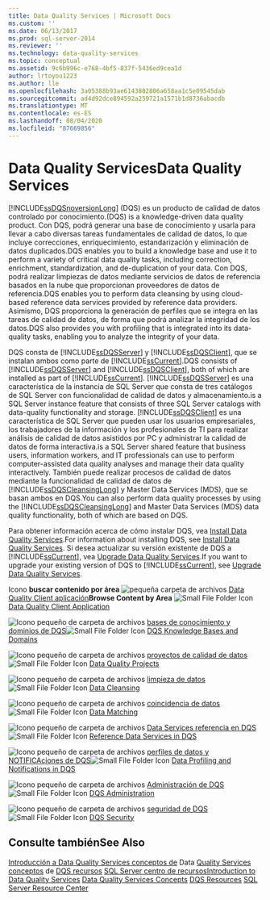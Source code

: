 ```yaml
---
title: Data Quality Services | Microsoft Docs
ms.custom: ''
ms.date: 06/13/2017
ms.prod: sql-server-2014
ms.reviewer: ''
ms.technology: data-quality-services
ms.topic: conceptual
ms.assetid: 9c6b996c-e768-4bf5-837f-5436ed9cea1d
author: lrtoyou1223
ms.author: lle
ms.openlocfilehash: 3a05388b93ae6143802806a658aa1c5e09545dab
ms.sourcegitcommit: ad4d92dce894592a259721a1571b1d8736abacdb
ms.translationtype: MT
ms.contentlocale: es-ES
ms.lasthandoff: 08/04/2020
ms.locfileid: "87669856"
---
```

# <a name="data-quality-services"></a><span data-ttu-id="b8f01-102">Data Quality Services</span><span class="sxs-lookup"><span data-stu-id="b8f01-102">Data Quality Services</span></span>
  [!INCLUDE[ssDQSnoversionLong](../includes/ssdqsnoversionlong-md.md)] <span data-ttu-id="b8f01-103">(DQS) es un producto de calidad de datos controlado por conocimiento.</span><span class="sxs-lookup"><span data-stu-id="b8f01-103">(DQS) is a knowledge-driven data quality product.</span></span> <span data-ttu-id="b8f01-104">Con DQS, podrá generar una base de conocimiento y usarla para llevar a cabo diversas tareas fundamentales de calidad de datos, lo que incluye correcciones, enriquecimiento, estandarización y eliminación de datos duplicados.</span><span class="sxs-lookup"><span data-stu-id="b8f01-104">DQS enables you to build a knowledge base and use it to perform a variety of critical data quality tasks, including correction, enrichment, standardization, and de-duplication of your data.</span></span> <span data-ttu-id="b8f01-105">Con DQS, podrá realizar limpiezas de datos mediante servicios de datos de referencia basados en la nube que proporcionan proveedores de datos de referencia.</span><span class="sxs-lookup"><span data-stu-id="b8f01-105">DQS enables you to perform data cleansing by using cloud-based reference data services provided by reference data providers.</span></span> <span data-ttu-id="b8f01-106">Asimismo, DQS proporciona la generación de perfiles que se integra en las tareas de calidad de datos, de forma que podrá analizar la integridad de los datos.</span><span class="sxs-lookup"><span data-stu-id="b8f01-106">DQS also provides you with profiling that is integrated into its data-quality tasks, enabling you to analyze the integrity of your data.</span></span>

 <span data-ttu-id="b8f01-107">DQS consta de [!INCLUDE[ssDQSServer](../includes/ssdqsserver-md.md)] y [!INCLUDE[ssDQSClient](../includes/ssdqsclient-md.md)], que se instalan ambos como parte de [!INCLUDE[ssCurrent](../includes/sscurrent-md.md)].</span><span class="sxs-lookup"><span data-stu-id="b8f01-107">DQS consists of [!INCLUDE[ssDQSServer](../includes/ssdqsserver-md.md)] and [!INCLUDE[ssDQSClient](../includes/ssdqsclient-md.md)], both of which are installed as part of [!INCLUDE[ssCurrent](../includes/sscurrent-md.md)].</span></span> [!INCLUDE[ssDQSServer](../includes/ssdqsserver-md.md)] <span data-ttu-id="b8f01-108">es una característica de la instancia de SQL Server que consta de tres catálogos de SQL Server con funcionalidad de calidad de datos y almacenamiento.</span><span class="sxs-lookup"><span data-stu-id="b8f01-108">is a SQL Server instance feature that consists of three SQL Server catalogs with data-quality functionality and storage.</span></span> [!INCLUDE[ssDQSClient](../includes/ssdqsclient-md.md)] <span data-ttu-id="b8f01-109">es una característica de SQL Server que pueden usar los usuarios empresariales, los trabajadores de la información y los profesionales de TI para realizar análisis de calidad de datos asistidos por PC y administrar la calidad de datos de forma interactiva.</span><span class="sxs-lookup"><span data-stu-id="b8f01-109">is a SQL Server shared feature that business users, information workers, and IT professionals can use to perform computer-assisted data quality analyses and manage their data quality interactively.</span></span> <span data-ttu-id="b8f01-110">También puede realizar procesos de calidad de datos mediante la funcionalidad de calidad de datos de [!INCLUDE[ssDQSCleansingLong](../includes/ssdqscleansinglong-md.md)] y Master Data Services (MDS), que se basan ambos en DQS.</span><span class="sxs-lookup"><span data-stu-id="b8f01-110">You can also perform data quality processes by using the [!INCLUDE[ssDQSCleansingLong](../includes/ssdqscleansinglong-md.md)] and Master Data Services (MDS) data quality functionality, both of which are based on DQS.</span></span>

 <span data-ttu-id="b8f01-111">Para obtener información acerca de cómo instalar DQS, vea [Install Data Quality Services](install-windows/install-data-quality-services.md).</span><span class="sxs-lookup"><span data-stu-id="b8f01-111">For information about installing DQS, see [Install Data Quality Services](install-windows/install-data-quality-services.md).</span></span> <span data-ttu-id="b8f01-112">Si desea actualizar su versión existente de DQS a [!INCLUDE[ssCurrent](../includes/sscurrent-md.md)], vea [Upgrade Data Quality Services](../database-engine/install-windows/upgrade-data-quality-services.md).</span><span class="sxs-lookup"><span data-stu-id="b8f01-112">If you want to upgrade your existing version of DQS to [!INCLUDE[ssCurrent](../includes/sscurrent-md.md)], see [Upgrade Data Quality Services](../database-engine/install-windows/upgrade-data-quality-services.md).</span></span>

 <span data-ttu-id="b8f01-113">Icono **buscar contenido por área** ![pequeña carpeta de archivos](../../2014/integration-services/media/filefolder-small.gif "Icono pequeño de carpeta de archivos") [Data Quality Client aplicación](../../2014/data-quality-services/data-quality-client-application.md)</span><span class="sxs-lookup"><span data-stu-id="b8f01-113">**Browse Content by Area** ![Small File Folder Icon](../../2014/integration-services/media/filefolder-small.gif "Small File Folder Icon") [Data Quality Client Application](../../2014/data-quality-services/data-quality-client-application.md)</span></span>

 <span data-ttu-id="b8f01-114">![Icono pequeño de carpeta de archivos](../../2014/integration-services/media/filefolder-small.gif "Icono pequeño de carpeta de archivos") [bases de conocimiento y dominios de DQS](../../2014/data-quality-services/dqs-knowledge-bases-and-domains.md)</span><span class="sxs-lookup"><span data-stu-id="b8f01-114">![Small File Folder Icon](../../2014/integration-services/media/filefolder-small.gif "Small File Folder Icon") [DQS Knowledge Bases and Domains](../../2014/data-quality-services/dqs-knowledge-bases-and-domains.md)</span></span>

 <span data-ttu-id="b8f01-115">![Icono pequeño de carpeta de archivos](../../2014/integration-services/media/filefolder-small.gif "Icono pequeño de carpeta de archivos") [proyectos de calidad de datos](../../2014/data-quality-services/data-quality-projects-dqs.md)</span><span class="sxs-lookup"><span data-stu-id="b8f01-115">![Small File Folder Icon](../../2014/integration-services/media/filefolder-small.gif "Small File Folder Icon") [Data Quality Projects](../../2014/data-quality-services/data-quality-projects-dqs.md)</span></span>

 <span data-ttu-id="b8f01-116">![Icono pequeño de carpeta de archivos](../../2014/integration-services/media/filefolder-small.gif "Icono pequeño de carpeta de archivos") [limpieza de datos](../../2014/data-quality-services/data-cleansing.md)</span><span class="sxs-lookup"><span data-stu-id="b8f01-116">![Small File Folder Icon](../../2014/integration-services/media/filefolder-small.gif "Small File Folder Icon") [Data Cleansing](../../2014/data-quality-services/data-cleansing.md)</span></span>

 <span data-ttu-id="b8f01-117">![Icono pequeño de carpeta de archivos](../../2014/integration-services/media/filefolder-small.gif "Icono pequeño de carpeta de archivos") [coincidencia de datos](../../2014/data-quality-services/data-matching.md)</span><span class="sxs-lookup"><span data-stu-id="b8f01-117">![Small File Folder Icon](../../2014/integration-services/media/filefolder-small.gif "Small File Folder Icon") [Data Matching](../../2014/data-quality-services/data-matching.md)</span></span>

 <span data-ttu-id="b8f01-118">![Icono pequeño de carpeta de archivos](../../2014/integration-services/media/filefolder-small.gif "Icono pequeño de carpeta de archivos") [Data Services referencia en DQS](../../2014/data-quality-services/reference-data-services-in-dqs.md)</span><span class="sxs-lookup"><span data-stu-id="b8f01-118">![Small File Folder Icon](../../2014/integration-services/media/filefolder-small.gif "Small File Folder Icon") [Reference Data Services in DQS](../../2014/data-quality-services/reference-data-services-in-dqs.md)</span></span>

 <span data-ttu-id="b8f01-119">![Icono pequeño de carpeta de archivos](../../2014/integration-services/media/filefolder-small.gif "Icono pequeño de carpeta de archivos") [perfiles de datos y NOTIFICAciones de DQS](../../2014/data-quality-services/data-profiling-and-notifications-in-dqs.md)</span><span class="sxs-lookup"><span data-stu-id="b8f01-119">![Small File Folder Icon](../../2014/integration-services/media/filefolder-small.gif "Small File Folder Icon") [Data Profiling and Notifications in DQS](../../2014/data-quality-services/data-profiling-and-notifications-in-dqs.md)</span></span>

 <span data-ttu-id="b8f01-120">![Icono pequeño de carpeta de archivos](../../2014/integration-services/media/filefolder-small.gif "Icono pequeño de carpeta de archivos") [Administración de DQS](../../2014/data-quality-services/dqs-administration.md)</span><span class="sxs-lookup"><span data-stu-id="b8f01-120">![Small File Folder Icon](../../2014/integration-services/media/filefolder-small.gif "Small File Folder Icon") [DQS Administration](../../2014/data-quality-services/dqs-administration.md)</span></span>

 <span data-ttu-id="b8f01-121">![Icono pequeño de carpeta de archivos](../../2014/integration-services/media/filefolder-small.gif "Icono pequeño de carpeta de archivos") [seguridad de DQS](../../2014/data-quality-services/dqs-security.md)</span><span class="sxs-lookup"><span data-stu-id="b8f01-121">![Small File Folder Icon](../../2014/integration-services/media/filefolder-small.gif "Small File Folder Icon") [DQS Security](../../2014/data-quality-services/dqs-security.md)</span></span>

## <a name="see-also"></a><span data-ttu-id="b8f01-122">Consulte también</span><span class="sxs-lookup"><span data-stu-id="b8f01-122">See Also</span></span>
 <span data-ttu-id="b8f01-123">[Introducción a Data Quality Services conceptos de](../../2014/data-quality-services/introduction-to-data-quality-services.md) Data [Quality Services conceptos](../../2014/data-quality-services/data-quality-services-concepts.md) de [DQS recursos](https://technet.microsoft.com/sqlserver/hh780961) [SQL Server centro de recursos](https://go.microsoft.com/fwlink/?linkID=219676)</span><span class="sxs-lookup"><span data-stu-id="b8f01-123">[Introduction to Data Quality Services](../../2014/data-quality-services/introduction-to-data-quality-services.md) [Data Quality Services Concepts](../../2014/data-quality-services/data-quality-services-concepts.md) [DQS Resources](https://technet.microsoft.com/sqlserver/hh780961) [SQL Server Resource Center](https://go.microsoft.com/fwlink/?linkID=219676)</span></span>


